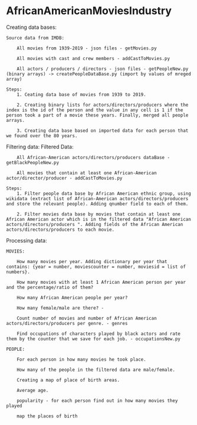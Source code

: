 # AfricanAmericanMoviesIndustry

Creating data bases:

	Source data from IMDB:
		
		All movies from 1939-2019 - json files - getMovies.py
		
		All movies with cast and crew members - addCastToMovies.py
		
		All actors / producers / directors - json files - getPeopleNew.py (binary arrays) -> createPeopleDataBase.py (import by values of mreged array)

	Steps:
		1. Ceating data base of movies from 1939 to 2019.
		
		2. Creating binary lists for actors/directors/producers where the index is the id of the person and the value in any cell is 1 if the person took a part of a movie these years. Finally, merged all people arrays.
		
		3. Creating data base based on imported data for each person that we found over the 80 years.

Filtering data:
	Filtered Data:
	
		All African-American actors/directors/producers dataBase - getBlackPeopleNew.py
		
		All movies that contain at least one African-American actor/director/producer - addCastToMovies.py		
	
	Steps:
		1. Filter people data base by African American ethnic group, using wikidata (extract list of African-American actors/directors/producers and store the relevant people). Adding qnumber field to each of them. 
	
		2. Filter movies data base by movies that contain at least one African American actor which is in the filtered data "African American actors/directors/producers ". Adding fields of the African American actors/directors/producers to each movie.

Processing data:
	
	MOVIES:
	
		How many movies per year. Adding dictionary per year that contains: {year = number, moviescounter = number, moviesid = list of numbers}.
		
		How many movies with at least 1 African American person per year and the percentage/ratio of them?
		
		How many African American people per year?
		
		How many female/male are there? -
		
		Count number of movies and number of African American actors/directors/producers per genre. - genres
		
		Find occupations of characters played by black actors and rate them by the counter that we save for each job. - occupationsNew.py
	
	PEOPLE:
	
		For each person in how many movies he took place.
		
		How many of the people in the filtered data are male/female.
		
		Creating a map of place of birth areas.
		
		Average age.
		
		popularity - for each person find out in how many movies they played 
		
		map the places of birth 
        

